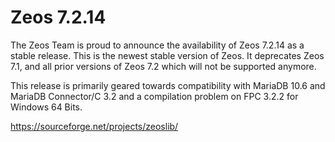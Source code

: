Zeos 7.2.14
===========

The Zeos Team is proud to announce the availability of Zeos 7.2.14 as a stable release. This is the newest stable version of Zeos. It deprecates Zeos 7.1, and all prior versions of Zeos 7.2 which will not be supported anymore.

This release is primarily geared towards compatibility with MariaDB 10.6 and MariaDB Connector/C 3.2 and a compilation problem on FPC 3.2.2 for Windows 64 Bits.

https://sourceforge.net/projects/zeoslib/